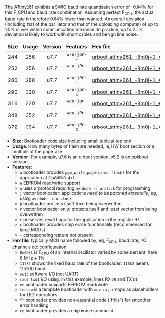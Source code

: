 The ATtiny261 exhibits a SWIO baud rate quantisation error of -0.04% for this F_CPU and baud rate combination. Assuming perfect F<sub>CPU</sub>, the actual baud rate is therefore 0.04% lower than wanted. An overall deviation (including that of the oscillator and that of the uploading computer) of up to 1.5% is well within communication tolerance. In practice, up to 2.5% deviation is likely to work with short cables and benign line noise.

|Size|Usage|Version|Features|Hex file|
|:-:|:-:|:-:|:-:|:--|
|244|256|u7.7|`w-u-jpr--`|[urboot_attiny261_+8m0j+1_++19k2_swio_rxb0_txb1_lednop.hex](https://raw.githubusercontent.com/stefanrueger/urboot.hex/main/mcus/attiny261/internal_oscillator/fcpu_+8m0j+1/br_++19k2/urboot_attiny261_+8m0j+1_++19k2_swio_rxb0_txb1_lednop.hex)|
|252|256|u7.7|`w-u-jPr--`|[urboot_attiny261_+8m0j+1_++19k2_swio_rxb0_txb1.hex](https://raw.githubusercontent.com/stefanrueger/urboot.hex/main/mcus/attiny261/internal_oscillator/fcpu_+8m0j+1/br_++19k2/urboot_attiny261_+8m0j+1_++19k2_swio_rxb0_txb1.hex)|
|280|288|u7.7|`w-u-jPr--`|[urboot_attiny261_+8m0j+1_++19k2_swio_rxb0_txb1_lednop_fr.hex](https://raw.githubusercontent.com/stefanrueger/urboot.hex/main/mcus/attiny261/internal_oscillator/fcpu_+8m0j+1/br_++19k2/urboot_attiny261_+8m0j+1_++19k2_swio_rxb0_txb1_lednop_fr.hex)|
|290|320|u7.7|`w-u-jpr-c`|[urboot_attiny261_+8m0j+1_++19k2_swio_rxb0_txb1_lednop_fr_ce.hex](https://raw.githubusercontent.com/stefanrueger/urboot.hex/main/mcus/attiny261/internal_oscillator/fcpu_+8m0j+1/br_++19k2/urboot_attiny261_+8m0j+1_++19k2_swio_rxb0_txb1_lednop_fr_ce.hex)|
|316|320|u7.7|`weu-jpr--`|[urboot_attiny261_+8m0j+1_++19k2_swio_rxb0_txb1_ee_lednop.hex](https://raw.githubusercontent.com/stefanrueger/urboot.hex/main/mcus/attiny261/internal_oscillator/fcpu_+8m0j+1/br_++19k2/urboot_attiny261_+8m0j+1_++19k2_swio_rxb0_txb1_ee_lednop.hex)|
|348|352|u7.7|`weu-jPr--`|[urboot_attiny261_+8m0j+1_++19k2_swio_rxb0_txb1_ee_lednop_fr.hex](https://raw.githubusercontent.com/stefanrueger/urboot.hex/main/mcus/attiny261/internal_oscillator/fcpu_+8m0j+1/br_++19k2/urboot_attiny261_+8m0j+1_++19k2_swio_rxb0_txb1_ee_lednop_fr.hex)|
|372|384|u7.7|`weu-jPr-c`|[urboot_attiny261_+8m0j+1_++19k2_swio_rxb0_txb1_ee_lednop_fr_ce.hex](https://raw.githubusercontent.com/stefanrueger/urboot.hex/main/mcus/attiny261/internal_oscillator/fcpu_+8m0j+1/br_++19k2/urboot_attiny261_+8m0j+1_++19k2_swio_rxb0_txb1_ee_lednop_fr_ce.hex)|

- **Size:** Bootloader code size including small table at top end
- **Usage:** How many bytes of flash are needed, ie, HW boot section or a multiple of the page size
- **Version:** For example, u7.6 is an urboot version, o5.2 is an optiboot version
- **Features:**
  + `w` bootloader provides `pgm_write_page(sram, flash)` for the application at `FLASHEND-4+1`
  + `e` EEPROM read/write support
  + `u` uses urprotocol requiring `avrdude -c urclock` for programming
  + `j` vector bootloader: applications *need to be patched externally*, eg, using `avrdude -c urclock`
  + `p` bootloader protects itself from being overwritten
  + `P` vector bootloader only: protects itself and reset vector from being overwritten
  + `r` preserves reset flags for the application in the register R2
  + `c` bootloader provides chip erase functionality (recommended for large MCUs)
  + `-` corresponding feature not present
- **Hex file:** typically MCU name followed by, eg, F<sub>CPU</sub>, baud rate, I/O channels etc configuration
  + `8m0j+1` is F<sub>CPU</sub> of an internal oscillator varied by some percent, here 8 MHz + 1%
  + `115k2` shows the fixed baud rate of the bootloader: `115k2` means 115200 baud
  + `swio` software I/O (not UART)
  + `rxd0 txd1` I/O using, in this example, lines RX `D0` and TX `D1`
  + `ee` bootloader supports EEPROM read/write
  + `lednop` is a template bootloader with `mov rx,rx` nops as placeholders for LED operations
  + `fr` bootloader provides non-essential code ("frills") for smoother error handling
  + `ce` bootloader provides a chip erase command
